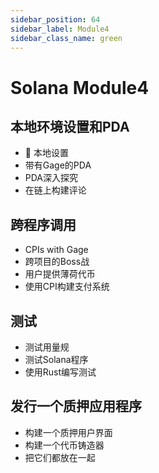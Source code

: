 ```yaml
---
sidebar_position: 64
sidebar_label: Module4
sidebar_class_name: green
---
```


# Solana Module4

## 本地环境设置和PDA

-  👀 本地设置
- 带有Gage的PDA
- PDA深入探究
- 在链上构建评论

## 跨程序调用

- CPIs with Gage
- 跨项目的Boss战
- 用户提供薄荷代币
- 使用CPI构建支付系统

##  测试

- 测试用量规
- 测试Solana程序
- 使用Rust编写测试

## 发行一个质押应用程序

- 构建一个质押用户界面
- 构建一个代币铸造器
- 把它们都放在一起

